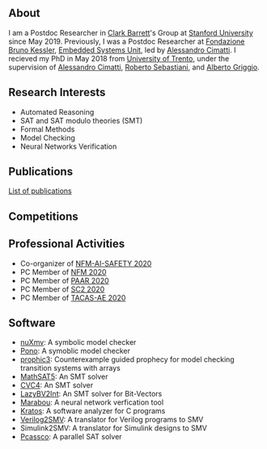 
## About 

I am a Postdoc Researcher in [Clark Barrett](https://theory.stanford.edu/~barrett/)'s Group
at [Stanford University](https://www.stanford.edu/) since May 2019. 
Previously, I was a Postdoc Researcher at [Fondazione Bruno Kessler](https://www.fbk.eu),
[Embedded Systems Unit](https://es.fbk.eu), led by [Alessandro Cimatti](https://es.fbk.eu/people/cimatti/).
I recieved my PhD in May 2018 from [University of Trento](https://www.unitn.it/),
under the supervision of [Alessandro Cimatti](https://es.fbk.eu/people/cimatti/),
[Roberto Sebastiani](http://disi.unitn.it/rseba/),
and [Alberto Griggio](https://es.fbk.eu/people/griggio/).


## Research Interests
* Automated Reasoning
* SAT and SAT modulo theories (SMT)
* Formal Methods
* Model Checking
* Neural Networks Verification


## Publications
[List of publications](https://ahmed-irfan.github.io/publications)


## Competitions


## Professional Activities

* Co-organizer of [NFM-AI-SAFETY 2020](https://sites.google.com/stanford.edu/nfm-ai-safety-20/)
* PC Member of [NFM 2020](https://ti.arc.nasa.gov/events/nfm-2020/)
* PC Member of [PAAR 2020](http://paar2020.gforge.inria.fr/)
* PC Member of [SC2 2020](http://www.sc-square.org/CSA/workshop5.html)
* PC Member of [TACAS-AE 2020](https://www.etaps.org/2020/tacas)


## Software

* [nuXmv](https://nuxmv.fbk.eu/): A symbolic model checker
* [Pono](https://github.com/upscale-project/pono): A symoblic model checker
* [prophic3](https://github.com/makaimann/prophic3): Counterexample guided prophecy for model checking transition systems with arrays
* [MathSAT5](https://mathsat.fbk.eu/): An SMT solver
* [CVC4](https://cvc4.github.io/): An SMT solver
* [LazyBV2Int](https://github.com/yoni206/lazybv2int): An SMT solver for Bit-Vectors
* [Marabou](https://github.com/NeuralNetworkVerification/Marabou): A neural network verfication tool
* [Kratos](https://es.fbk.eu/tools/kratos): A software analyzer for C programs
* [Verilog2SMV](https://es.fbk.eu/tools/verilog2smv): A translator for Verilog programs to SMV
* Simulink2SMV: A translator for Simulink designs to SMV
* [Pcassco](http://tools.computational-logic.org/content/riss.php): A parallel SAT solver

